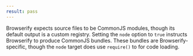 ```yaml
---
result: pass
---
```


Browserify expects source files to be CommonJS modules, though its default output is a custom registry. Setting the `node` option to `true` instructs Browserify to produce CommonJS bundles. These bundles are Browserify-specific, though the `node` target does use `require()` to for code loading.

